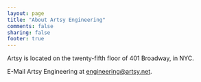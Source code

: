 ```yaml
---
layout: page
title: "About Artsy Engineering"
comments: false
sharing: false
footer: true
---
```


Artsy is located on the twenty-fifth floor of 401 Broadway, in NYC.

E-Mail Artsy Engineering at [engineering@artsy.net](mailto:engineering@artsy.net).
